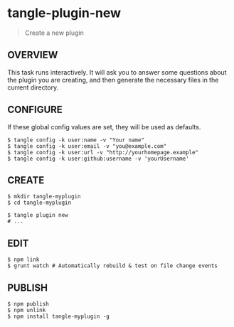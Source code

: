 # tangle-plugin-new 

> Create a new plugin

## OVERVIEW


This task runs interactively. It will ask you to answer some
questions about the plugin you are creating, and then generate the necessary
files in the current directory.



## CONFIGURE


If these global config values are set, they will be used as defaults.

    $ tangle config -k user:name -v "Your name"
    $ tangle config -k user:email -v "you@example.com"
    $ tangle config -k user:url -v "http://yourhomepage.example"
    $ tangle config -k user:github:username -v 'yourUsername'


## CREATE


    $ mkdir tangle-myplugin
    $ cd tangle-myplugin

    $ tangle plugin new
    # ...



## EDIT


    $ npm link
    $ grunt watch # Automatically rebuild & test on file change events



## PUBLISH


    $ npm publish
    $ npm unlink
    $ npm install tangle-myplugin -g


